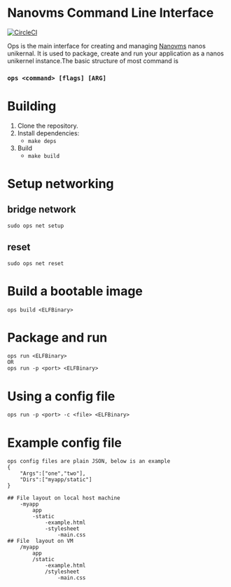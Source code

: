 # Nanovms Command Line Interface

[![CircleCI](https://circleci.com/gh/nanovms/ops.svg?style=svg)](https://circleci.com/gh/nanovms/ops)

Ops is the main interface for creating and managing [Nanovms](https://nanovms.com/) nanos unikernal. It is used to 
package, create and run your application as a nanos unikernel instance.The basic structure of most command is 
### `ops <command> [flags] [ARG]`
# Building
1. Clone the repository.
2. Install dependencies:
    - `make deps`
3. Build 
    - `make build`
# Setup networking
## bridge network 
`sudo ops net setup` 
## reset
`sudo ops net reset`
# Build a bootable image
`ops build <ELFBinary>`
# Package and run
    ops run <ELFBinary>
    OR
    ops run -p <port> <ELFBinary>
# Using a config file
    ops run -p <port> -c <file> <ELFBinary>
# Example config file
    ops config files are plain JSON, below is an example 
    {
        "Args":["one","two"],
        "Dirs":["myapp/static"]
    }

    ## File layout on local host machine 
        -myapp
            app
            -static
                -example.html
                -stylesheet 
                    -main.css
    ## File  layout on VM
        /myapp
            app
            /static
                -example.html
                /stylesheet
                    -main.css
